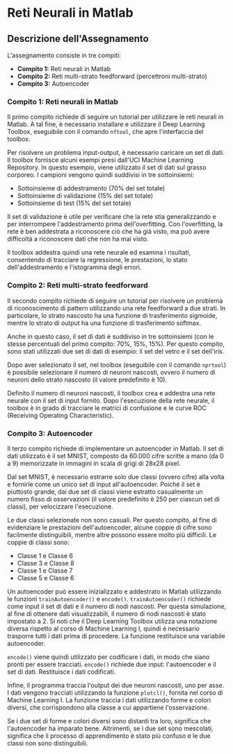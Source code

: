 # Reti Neurali in Matlab

## Descrizione dell'Assegnamento

L'assegnamento consiste in tre compiti:

- **Compito 1:** Reti neurali in Matlab
- **Compito 2:** Reti multi-strato feedforward (percettroni multi-strato)
- **Compito 3:** Autoencoder

### Compito 1: Reti neurali in Matlab

Il primo compito richiede di seguire un tutorial per utilizzare le reti neurali in Matlab. A tal fine, è necessario installare e utilizzare il Deep Learning Toolbox, eseguibile con il comando `nftool`, che apre l'interfaccia del toolbox.

Per risolvere un problema input-output, è necessario caricare un set di dati. Il toolbox fornisce alcuni esempi presi dall'UCI Machine Learning Repository. In questo esempio, viene utilizzato il set di dati sul grasso corporeo. I campioni vengono quindi suddivisi in tre sottoinsiemi:

- Sottoinsieme di addestramento (70% del set totale)
- Sottoinsieme di validazione (15% del set totale)
- Sottoinsieme di test (15% del set totale)

Il set di validazione è utile per verificare che la rete stia generalizzando e per interrompere l'addestramento prima dell'overfitting. Con l'overfitting, la rete è ben addestrata a riconoscere ciò che ha già visto, ma può avere difficoltà a riconoscere dati che non ha mai visto.

Il toolbox addestra quindi una rete neurale ed esamina i risultati, consentendo di tracciare la regressione, le prestazioni, lo stato dell'addestramento e l'istogramma degli errori.

### Compito 2: Reti multi-strato feedforward

Il secondo compito richiede di seguire un tutorial per risolvere un problema di riconoscimento di pattern utilizzando una rete feedforward a due strati. In particolare, lo strato nascosto ha una funzione di trasferimento sigmoide, mentre lo strato di output ha una funzione di trasferimento softmax.

Anche in questo caso, il set di dati è suddiviso in tre sottoinsiemi (con le stesse percentuali del primo compito: 70%, 15%, 15%). Per questo compito, sono stati utilizzati due set di dati di esempio: il set del vetro e il set dell'iris.

Dopo aver selezionato il set, nel toolbox (eseguibile con il comando `nprtool`) è possibile selezionare il numero di neuroni nascosti, ovvero il numero di neuroni dello strato nascosto (il valore predefinito è 10).

Definito il numero di neuroni nascosti, il toolbox crea e addestra una rete neurale con il set di input fornito. Dopo l'esecuzione della rete neurale, il toolbox è in grado di tracciare le matrici di confusione e le curve ROC (Receiving Operating Characteristic).

### Compito 3: Autoencoder

Il terzo compito richiede di implementare un autoencoder in Matlab. Il set di dati utilizzato è il set MNIST, composto da 60.000 cifre scritte a mano (da 0 a 9) memorizzate in immagini in scala di grigi di 28x28 pixel.

Dal set MNIST, è necessario estrarre solo due classi (ovvero cifre) alla volta e fornirle come un unico set di input all'autoencoder. Poiché il set è piuttosto grande, dai due set di classi viene estratto casualmente un numero fisso di osservazioni (il valore predefinito è 250 per ciascun set di classi), per velocizzare l'esecuzione.

Le due classi selezionate non sono casuali. Per questo compito, al fine di evidenziare le prestazioni dell'autoencoder, alcune coppie di cifre sono facilmente distinguibili, mentre altre possono essere molto più difficili. Le coppie di classi sono:
- Classe 1 e Classe 6
- Classe 3 e Classe 8
- Classe 1 e Classe 7
- Classe 5 e Classe 6

  
Un autoencoder può essere inizializzato e addestrato in Matlab utilizzando le funzioni `trainAutoencoder()` e `encode()`. `trainAutoencoder()` richiede come input il set di dati e il numero di nodi nascosti. Per questa simulazione, al fine di ottenere dati visualizzabili, il numero di nodi nascosti è stato impostato a 2. Si noti che il Deep Learning Toolbox utilizza una notazione diversa rispetto al corso di Machine Learning I, quindi è necessario trasporre tutti i dati prima di procedere. La funzione restituisce una variabile autoencoder.

`encode()` viene quindi utilizzato per codificare i dati, in modo che siano pronti per essere tracciati. `encode()` richiede due input: l'autoencoder e il set di dati. Restituisce i dati codificati.

Infine, il programma traccia l'output dei due neuroni nascosti, uno per asse. I dati vengono tracciati utilizzando la funzione `plotcl()`, fornita nel corso di Machine Learning I. La funzione traccia i dati utilizzando forme e colori diversi, che corrispondono alla classe a cui appartiene l'osservazione.

Se i due set di forme e colori diversi sono distanti tra loro, significa che l'autoencoder ha imparato bene. Altrimenti, se i due set sono mescolati, significa che il processo di apprendimento è stato più confuso e le due classi non sono distinguibili.

